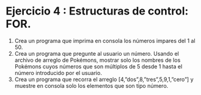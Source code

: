 # Ejercicio 4 : Estructuras de control: FOR.

1. Crea un programa que imprima en consola los números impares del 1 al 50.
2. Crea un programa que pregunte al usuario un número. Usando el archivo de arreglo de Pokémons, mostrar solo los nombres de los Pokémons cuyos números que son múltiplos de 5 desde 1 hasta el número introducido por el usuario.
3. Crea un programa que recorra el arreglo [4,”dos”,8,”tres”,5,9,1,”cero”] y muestre en consola solo los elementos que son tipo número.
